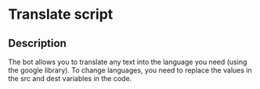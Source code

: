 # Translate script
## Description
The bot allows you to translate any text into the language you need (using the google library). To change languages, you need to replace the values in the src and dest variables in the code.
